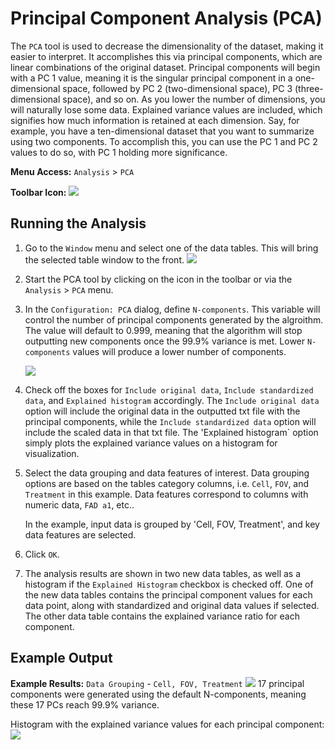 # Principal Component Analysis (PCA)

The `PCA` tool is used to decrease the dimensionality of the dataset, making it easier to interpret. It accomplishes this via principal components, which are linear combinations of the original dataset. Principal components will begin with a PC 1 value, meaning it is the singular principal component in a one-dimensional space, followed by PC 2 (two-dimensional space), PC 3 (three-dimensional space), and so on. As you lower the number of dimensions, you will naturally lose some data. Explained variance values are included, which signifies how much information is retained at each dimension. Say, for example, you have a ten-dimensional dataset that you want to summarize using two components. To accomplish this, you can use the PC 1 and PC 2 values to do so, with PC 1 holding more significance. 

**Menu Access:** `Analysis` > `PCA`

**Toolbar Icon:** ![](/images/analysis/pca.png)

## Running the Analysis

1. Go to the `Window` menu and select one of the data tables. This will bring the selected table window to the front.
    ![](/images/data/rf-start.png)

2. Start the PCA tool by clicking on the icon in the toolbar or via the `Analysis` > `PCA` menu.

3. In the `Configuration: PCA` dialog, define `N-components`. This variable will control the number of principal components generated by the algroithm. The value will default to 0.999, meaning that the algorithm will stop outputting new components once the 99.9% variance is met. Lower `N-components` values will produce a lower number of components.
    
    ![](/images/analysis/pca-dialog.png)

4. Check off the boxes for `Include original data`, `Include standardized data`, and `Explained histogram` accordingly. The `Include original data` option will include the original data in the outputted txt file with the principal components, while the `Include standardized data` option will include the scaled data in that txt file. The 'Explained histogram` option simply plots the explained variance values on a histogram for visualization.
5. Select the data grouping and data features of interest. Data grouping options are based on the tables category columns,  i.e. `Cell`, `FOV`, and `Treatment` in this example. Data features correspond to columns with numeric data, `FAD a1`, etc..

    In the example, input data is grouped by 'Cell, FOV, Treatment', and key data features are selected. 
    
4. Click `OK`.

5. The analysis results are shown in two new data tables, as well as a histogram if the `Explained Histogram` checkbox is checked off. One of the new data tables contains the principal component values for each data point, along with standardized and original data values if selected. The other data table contains the explained variance ratio for each component.

## Example Output

**Example Results:** `Data Grouping` - `Cell, FOV, Treatment`
![](/images/analysis/pca-res.png)
17 principal components were generated using the default N-components, meaning these 17 PCs reach 99.9% variance. 


Histogram with the explained variance values for each principal component:
![](/images/analysis/pca-hist.png)


